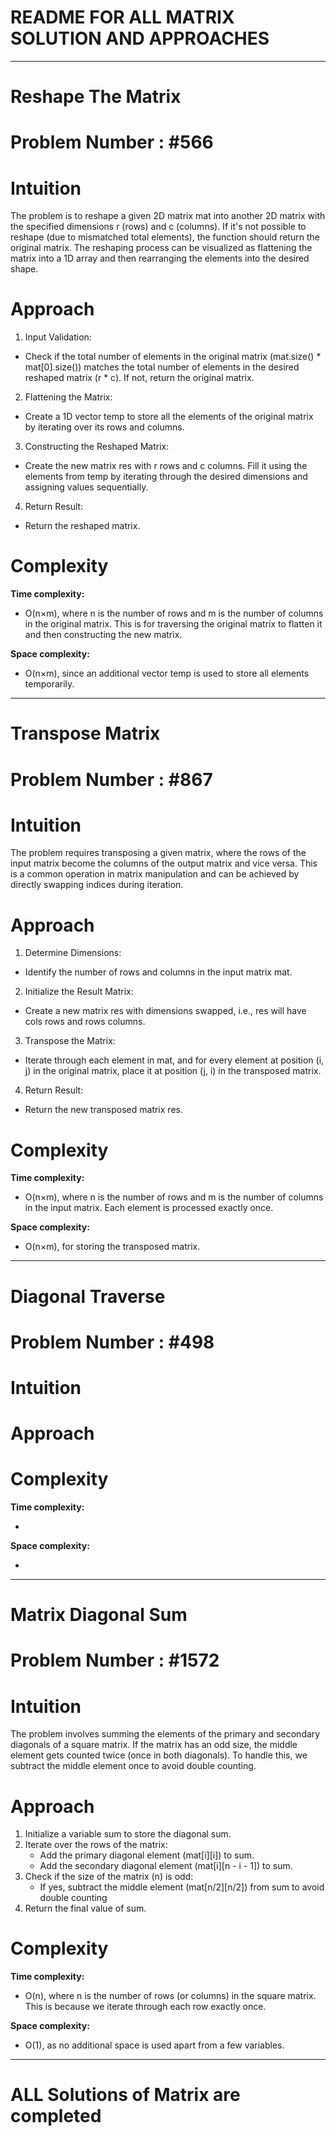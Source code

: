 # README FOR ALL MATRIX SOLUTION AND APPROACHES 
---

# Reshape The Matrix
# Problem Number : #566
# Intuition
<!-- Describe your first thoughts on how to solve this problem. -->
The problem is to reshape a given 2D matrix mat into another 2D matrix with the specified dimensions r (rows) and c (columns). 
If it's not possible to reshape (due to mismatched total elements), the function should return the original matrix. 
The reshaping process can be visualized as flattening the matrix into a 1D array and then rearranging the elements into the desired shape.

# Approach
<!-- Describe your approach to solving the problem. -->
1. Input Validation:
  - Check if the total number of elements in the original matrix (mat.size() * mat[0].size()) matches the total number of elements in the desired reshaped matrix (r * c). If not, return the original matrix.
2. Flattening the Matrix:
  - Create a 1D vector temp to store all the elements of the original matrix by iterating over its rows and columns.
3. Constructing the Reshaped Matrix:
  - Create the new matrix res with r rows and c columns. Fill it using the elements from temp by iterating through the desired dimensions and assigning values sequentially.
4. Return Result:
  - Return the reshaped matrix.
# Complexity
**Time complexity:**
<!-- Add your time complexity here, e.g. $$O(n)$$ -->
- O(n×m), where n is the number of rows and m is the number of columns in the original matrix. This is for traversing the original matrix to flatten it and then constructing the new matrix.

**Space complexity:**
<!-- Add your space complexity here, e.g. $$O(n)$$ -->
- O(n×m), since an additional vector temp is used to store all elements temporarily.

---
# Transpose Matrix 
# Problem Number : #867

# Intuition
<!-- Describe your first thoughts on how to solve this problem. -->
The problem requires transposing a given matrix, where the rows of the input matrix become the columns of the output matrix and vice versa. This is a common operation in matrix manipulation and can be achieved by directly swapping indices during iteration.


# Approach
<!-- Describe your approach to solving the problem. -->
1. Determine Dimensions:
  - Identify the number of rows and columns in the input matrix mat.
2. Initialize the Result Matrix:
  - Create a new matrix res with dimensions swapped, i.e., res will have cols rows and rows columns.
3. Transpose the Matrix:
  - Iterate through each element in mat, and for every element at position (i, j) in the original matrix, place it at position (j, i) in the transposed matrix.
4. Return Result:
  - Return the new transposed matrix res.

# Complexity
**Time complexity:**
<!-- Add your time complexity here, e.g. $$O(n)$$ -->
- O(n×m), where n is the number of rows and m is the number of columns in the input matrix. Each element is processed exactly once.


**Space complexity:**
<!-- Add your space complexity here, e.g. $$O(n)$$ -->
- O(n×m), for storing the transposed matrix.

---

# Diagonal Traverse  
# Problem Number : #498

# Intuition
<!-- Describe your first thoughts on how to solve this problem. -->



# Approach
<!-- Describe your approach to solving the problem. -->

   
# Complexity
**Time complexity:**
<!-- Add your time complexity here, e.g. $$O(n)$$ -->
- 
**Space complexity:**
<!-- Add your space complexity here, e.g. $$O(n)$$ -->
- 

---

# Matrix Diagonal Sum 
# Problem Number : #1572

# Intuition
<!-- Describe your first thoughts on how to solve this problem. -->
The problem involves summing the elements of the primary and secondary diagonals of a square matrix. If the matrix has an odd size, the middle element gets counted twice (once in both diagonals). To handle this, we subtract the middle element once to avoid double counting.


# Approach
<!-- Describe your approach to solving the problem. -->
1. Initialize a variable sum to store the diagonal sum.
2. Iterate over the rows of the matrix:
    - Add the primary diagonal element (mat[i][i]) to sum.
    - Add the secondary diagonal element (mat[i][n - i - 1]) to sum.
3. Check if the size of the matrix (n) is odd:
    - If yes, subtract the middle element (mat[n/2][n/2]) from sum to avoid double counting
4. Return the final value of sum.

# Complexity
**Time complexity:**
<!-- Add your time complexity here, e.g. $$O(n)$$ -->
- O(n), where n is the number of rows (or columns) in the square matrix. This is because we iterate through each row exactly once. 

**Space complexity:**
<!-- Add your space complexity here, e.g. $$O(n)$$ -->
- O(1), as no additional space is used apart from a few variables.

---
# ALL Solutions of Matrix are completed 
